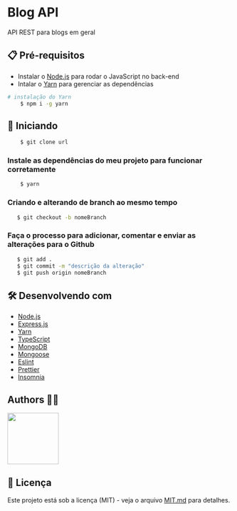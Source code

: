 # Blog API

API REST para blogs em geral

## 📋 Pré-requisitos

* Instalar o [Node.js](https://nodejs.org/en/download/) para rodar o JavaScript no back-end
* Intalar o [Yarn](https://classic.yarnpkg.com/lang/en/docs/install/#windows-stable) para gerenciar as dependências

```bash
# instalação do Yarn
    $ npm i -g yarn
```

## 🔧 Iniciando
```bash
    $ git clone url
``` 
### Instale as dependências do meu projeto para funcionar corretamente
```bash
    $ yarn
```
### Criando e alterando de branch ao mesmo tempo
```bash 
   $ git checkout -b nomeBranch
```
### Faça o processo para adicionar, comentar e enviar as alterações para o Github
```bash
   $ git add .
   $ git commit -m "descrição da alteração"
   $ git push origin nomeBranch
```

## 🛠️ Desenvolvendo com
* [Node.js](https://nodejs.org/en/docs)
* [Express.js](https://expressjs.com/pt-br/)
* [Yarn](https://yarnpkg.com/)
* [TypeScript](https://www.typescriptlang.org/docs/)
* [MongoDB](https://www.mongodb.com/)
* [Mongoose](https://mongoosejs.com/)
* [Eslint](https://eslint.org/)
* [Prettier](https://prettier.io/)
* [Insomnia](https://insomnia.rest/)

## Authors 🤵🏽
<img src="https://avatars.githubusercontent.com/u/77061521?v=4" width=115>

## 📄 Licença

Este projeto está sob a licença (MIT) - veja o arquivo [MIT.md](https://github.com/RianVitor26/BlogR-API/blob/main/LICENSE) para detalhes.
